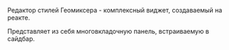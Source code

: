 Редактор стилей Геомиксера - комплексный виджет, создаваемый на реакте.

Представляет из себя многовкладочную панель, встраиваемую в сайдбар.
